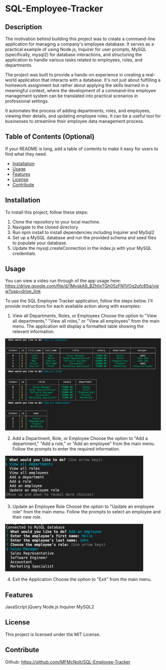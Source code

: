 # SQL-Employee-Tracker

## Description
The motivation behind building this project was to create a command-line application for managing a company's employee database. It serves as a practical example of using Node.js, Inquirer for user prompts, MySQL (specifically, mysql2) for database interactions, and structuring the application to handle various tasks related to employees, roles, and departments.

The project was built to provide a hands-on experience in creating a real-world application that interacts with a database. It's not just about fulfilling a homework assignment but rather about applying the skills learned in a meaningful context, where the development of a command-line employee management system can be translated into practical scenarios in professional settings.

It automates the process of adding departments, roles, and employees, viewing their details, and updating employee roles. It can be a useful tool for businesses to streamline their employee data management process.

## Table of Contents (Optional)

If your README is long, add a table of contents to make it easy for users to find what they need.

- [Installation](#installation)
- [Usage](#usage)
- [Features](#features)
- [License](#license)
- [Contribute](#contribute)

## Installation

To install this project, follow these steps:

1. Clone the repository to your local machine.
2. Navigate to the cloned directory
3. Run npm install to install dependencies including Inquirer and MySql2
4. Set up a MySQL database and run the provided schema and seed files to populate your database.
5. Update the mysql.createConnection in the index.js with your MySQL credentials.

## Usage

You can view a video run through of the app usage here: https://drive.google.com/file/d/1MyskA9_BZhlIxTGh05zFN1VOg2ufc85q/view?usp=drive_link

To use the SQL Employee Tracker application, follow the steps below. I'll provide instructions for each available action along with examples:

1. View all Departments, Roles, or Employees
Choose the option to "View all departments," "View all roles," or "View all employees" from the main menu.
The application will display a formatted table showing the relevant information.

![my screenshot](<images/Screenshot 2023-11-14 at 1.29.14 pm.png>)


2. Add a Department, Role, or Employee
Choose the option to "Add a department," "Add a role," or "Add an employee" from the main menu.
Follow the prompts to enter the required information.

![my screenshot](<images/Screenshot 2023-11-14 at 1.29.44 pm.png>)

3. Update an Employee Role
Choose the option to "Update an employee role" from the main menu.
Follow the prompts to select an employee and their new role.

![my screenshot](<images/Screenshot 2023-11-14 at 1.40.16 pm.png>)

4. Exit the Application
Choose the option to "Exit" from the main menu.

## Features

JavaScript
jQuery
Node.js
Inquirer
MySQL2

## License

This project is licensed under the MIT License.

## Contribute

Github: https://github.com/MFMcNolt/SQL-Employee-Tracker

